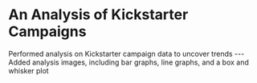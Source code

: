 # An Analysis of Kickstarter Campaigns
Performed analysis on Kickstarter campaign data to uncover trends 
---Added analysis images, including bar graphs, line graphs, and a box and whisker plot
